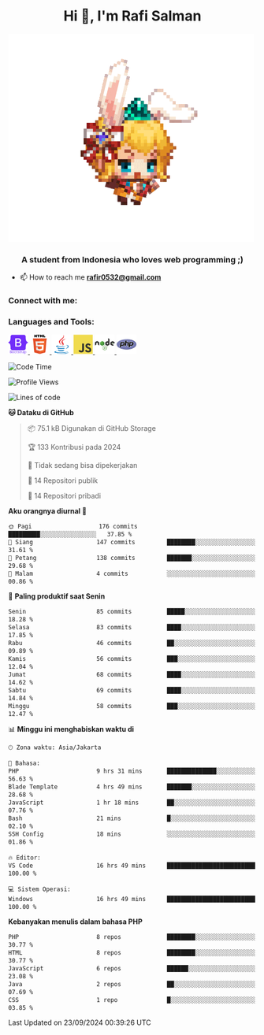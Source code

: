 <h1 align="center">Hi 👋, I'm Rafi Salman</h1>
<img src="img/lp.gif" /> 
<h3 align="center">A student from Indonesia who loves web programming ;)</h3>

- 📫 How to reach me **rafir0532@gmail.com**

<h3 align="left">Connect with me:</h3>
<p align="left">
</p>

<h3 align="left">Languages and Tools:</h3>
<p align="left"> <a href="https://getbootstrap.com" target="_blank" rel="noreferrer"> <img src="https://raw.githubusercontent.com/devicons/devicon/master/icons/bootstrap/bootstrap-plain-wordmark.svg" alt="bootstrap" width="40" height="40"/> </a> <a href="https://www.w3.org/html/" target="_blank" rel="noreferrer"> <img src="https://raw.githubusercontent.com/devicons/devicon/master/icons/html5/html5-original-wordmark.svg" alt="html5" width="40" height="40"/> </a> <a href="https://www.java.com" target="_blank" rel="noreferrer"> <img src="https://raw.githubusercontent.com/devicons/devicon/master/icons/java/java-original.svg" alt="java" width="40" height="40"/> </a> <a href="https://developer.mozilla.org/en-US/docs/Web/JavaScript" target="_blank" rel="noreferrer"> <img src="https://raw.githubusercontent.com/devicons/devicon/master/icons/javascript/javascript-original.svg" alt="javascript" width="40" height="40"/> </a> <a href="https://nodejs.org" target="_blank" rel="noreferrer"> <img src="https://raw.githubusercontent.com/devicons/devicon/master/icons/nodejs/nodejs-original-wordmark.svg" alt="nodejs" width="40" height="40"/> </a> <a href="https://www.php.net" target="_blank" rel="noreferrer"> <img src="https://raw.githubusercontent.com/devicons/devicon/master/icons/php/php-original.svg" alt="php" width="40" height="40"/> </a> </p>

<!--START_SECTION:waka-->
![Code Time](http://img.shields.io/badge/Code%20Time-153%20hrs%2047%20mins-blue)

![Profile Views](http://img.shields.io/badge/Profil%20dilihat-0-blue)

![Lines of code](https://img.shields.io/badge/Sejak%20Hello%20World%20aku%20telah%20menulis-819.9%20thousand%20baris%20kode-blue)

**🐱 Dataku di GitHub** 

> 📦 75.1 kB Digunakan di GitHub Storage 
 > 
> 🏆 133 Kontribusi pada 2024
 > 
> 🚫 Tidak sedang bisa dipekerjakan
 > 
> 📜 14 Repositori publik 
 > 
> 🔑 14 Repositori pribadi 
 > 
**Aku orangnya diurnal 🐤** 

```text
🌞 Pagi                   176 commits         █████████░░░░░░░░░░░░░░░░   37.85 % 
🌆 Siang                  147 commits         ████████░░░░░░░░░░░░░░░░░   31.61 % 
🌃 Petang                 138 commits         ███████░░░░░░░░░░░░░░░░░░   29.68 % 
🌙 Malam                  4 commits           ░░░░░░░░░░░░░░░░░░░░░░░░░   00.86 % 
```
📅 **Paling produktif saat Senin** 

```text
Senin                    85 commits          █████░░░░░░░░░░░░░░░░░░░░   18.28 % 
Selasa                   83 commits          ████░░░░░░░░░░░░░░░░░░░░░   17.85 % 
Rabu                     46 commits          ██░░░░░░░░░░░░░░░░░░░░░░░   09.89 % 
Kamis                    56 commits          ███░░░░░░░░░░░░░░░░░░░░░░   12.04 % 
Jumat                    68 commits          ████░░░░░░░░░░░░░░░░░░░░░   14.62 % 
Sabtu                    69 commits          ████░░░░░░░░░░░░░░░░░░░░░   14.84 % 
Minggu                   58 commits          ███░░░░░░░░░░░░░░░░░░░░░░   12.47 % 
```


📊 **Minggu ini menghabiskan waktu di** 

```text
🕑︎ Zona waktu: Asia/Jakarta

💬 Bahasa: 
PHP                      9 hrs 31 mins       ██████████████░░░░░░░░░░░   56.63 % 
Blade Template           4 hrs 49 mins       ███████░░░░░░░░░░░░░░░░░░   28.68 % 
JavaScript               1 hr 18 mins        ██░░░░░░░░░░░░░░░░░░░░░░░   07.76 % 
Bash                     21 mins             █░░░░░░░░░░░░░░░░░░░░░░░░   02.10 % 
SSH Config               18 mins             ░░░░░░░░░░░░░░░░░░░░░░░░░   01.86 % 

🔥 Editor: 
VS Code                  16 hrs 49 mins      █████████████████████████   100.00 % 

💻 Sistem Operasi: 
Windows                  16 hrs 49 mins      █████████████████████████   100.00 % 
```

**Kebanyakan menulis dalam bahasa PHP** 

```text
PHP                      8 repos             ████████░░░░░░░░░░░░░░░░░   30.77 % 
HTML                     8 repos             ████████░░░░░░░░░░░░░░░░░   30.77 % 
JavaScript               6 repos             ██████░░░░░░░░░░░░░░░░░░░   23.08 % 
Java                     2 repos             ██░░░░░░░░░░░░░░░░░░░░░░░   07.69 % 
CSS                      1 repo              █░░░░░░░░░░░░░░░░░░░░░░░░   03.85 % 
```




 Last Updated on 23/09/2024 00:39:26 UTC
<!--END_SECTION:waka-->
